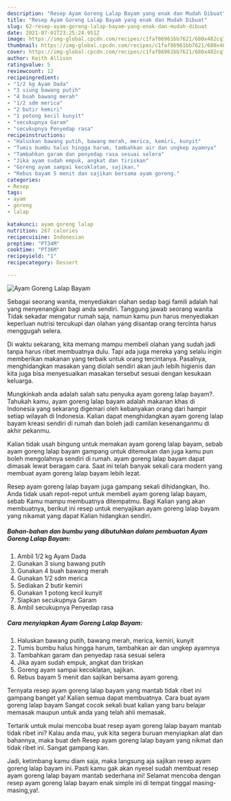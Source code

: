 ```yaml
---
description: "Resep Ayam Goreng Lalap Bayam yang enak dan Mudah Dibuat"
title: "Resep Ayam Goreng Lalap Bayam yang enak dan Mudah Dibuat"
slug: 62-resep-ayam-goreng-lalap-bayam-yang-enak-dan-mudah-dibuat
date: 2021-07-01T23:25:24.951Z
image: https://img-global.cpcdn.com/recipes/c1faf86961bb7621/680x482cq70/ayam-goreng-lalap-bayam-foto-resep-utama.jpg
thumbnail: https://img-global.cpcdn.com/recipes/c1faf86961bb7621/680x482cq70/ayam-goreng-lalap-bayam-foto-resep-utama.jpg
cover: https://img-global.cpcdn.com/recipes/c1faf86961bb7621/680x482cq70/ayam-goreng-lalap-bayam-foto-resep-utama.jpg
author: Keith Allison
ratingvalue: 5
reviewcount: 12
recipeingredient:
- "1/2 kg Ayam Dada"
- "3 siung bawang putih"
- "4 buah bawang merah"
- "1/2 sdm merica"
- "2 butir kemiri"
- "1 potong kecil kunyit"
- "secukupnya Garam"
- "secukupnya Penyedap rasa"
recipeinstructions:
- "Haluskan bawang putih, bawang merah, merica, kemiri, kunyit"
- "Tumis bumbu halus hingga harum, tambahkan air dan ungkep ayamnya"
- "Tambahkan garam dan penyedap rasa sesuai selera"
- "Jika ayam sudah empuk, angkat dan tiriskan"
- "Goreng ayam sampai kecoklatan, sajikan."
- "Rebus bayam 5 menit dan sajikan bersama ayam goreng."
categories:
- Resep
tags:
- ayam
- goreng
- lalap

katakunci: ayam goreng lalap 
nutrition: 267 calories
recipecuisine: Indonesian
preptime: "PT34M"
cooktime: "PT36M"
recipeyield: "1"
recipecategory: Dessert

---
```



![Ayam Goreng Lalap Bayam](https://img-global.cpcdn.com/recipes/c1faf86961bb7621/680x482cq70/ayam-goreng-lalap-bayam-foto-resep-utama.jpg)

Sebagai seorang wanita, menyediakan olahan sedap bagi famili adalah hal yang menyenangkan bagi anda sendiri. Tanggung jawab seorang  wanita Tidak sekadar mengatur rumah saja, namun kamu pun harus menyediakan keperluan nutrisi tercukupi dan olahan yang disantap orang tercinta harus menggugah selera.

Di waktu  sekarang, kita memang mampu membeli olahan yang sudah jadi tanpa harus ribet membuatnya dulu. Tapi ada juga mereka yang selalu ingin memberikan makanan yang terbaik untuk orang tercintanya. Pasalnya, menghidangkan masakan yang diolah sendiri akan jauh lebih higienis dan kita juga bisa menyesuaikan masakan tersebut sesuai dengan kesukaan keluarga. 



Mungkinkah anda adalah salah satu penyuka ayam goreng lalap bayam?. Tahukah kamu, ayam goreng lalap bayam adalah makanan khas di Indonesia yang sekarang digemari oleh kebanyakan orang dari hampir setiap wilayah di Indonesia. Kalian dapat menghidangkan ayam goreng lalap bayam kreasi sendiri di rumah dan boleh jadi camilan kesenanganmu di akhir pekanmu.

Kalian tidak usah bingung untuk memakan ayam goreng lalap bayam, sebab ayam goreng lalap bayam gampang untuk ditemukan dan juga kamu pun boleh mengolahnya sendiri di rumah. ayam goreng lalap bayam dapat dimasak lewat beragam cara. Saat ini telah banyak sekali cara modern yang membuat ayam goreng lalap bayam lebih lezat.

Resep ayam goreng lalap bayam juga gampang sekali dihidangkan, lho. Anda tidak usah repot-repot untuk membeli ayam goreng lalap bayam, sebab Kamu mampu membuatnya ditempatmu. Bagi Kalian yang akan membuatnya, berikut ini resep untuk menyajikan ayam goreng lalap bayam yang nikamat yang dapat Kalian hidangkan sendiri.

<!--inarticleads1-->

##### Bahan-bahan dan bumbu yang dibutuhkan dalam pembuatan Ayam Goreng Lalap Bayam:

1. Ambil 1/2 kg Ayam Dada
1. Gunakan 3 siung bawang putih
1. Gunakan 4 buah bawang merah
1. Gunakan 1/2 sdm merica
1. Sediakan 2 butir kemiri
1. Gunakan 1 potong kecil kunyit
1. Siapkan secukupnya Garam
1. Ambil secukupnya Penyedap rasa




<!--inarticleads2-->

##### Cara menyiapkan Ayam Goreng Lalap Bayam:

1. Haluskan bawang putih, bawang merah, merica, kemiri, kunyit
1. Tumis bumbu halus hingga harum, tambahkan air dan ungkep ayamnya
1. Tambahkan garam dan penyedap rasa sesuai selera
1. Jika ayam sudah empuk, angkat dan tiriskan
1. Goreng ayam sampai kecoklatan, sajikan.
1. Rebus bayam 5 menit dan sajikan bersama ayam goreng.




Ternyata resep ayam goreng lalap bayam yang mantab tidak ribet ini gampang banget ya! Kalian semua dapat membuatnya. Cara buat ayam goreng lalap bayam Sangat cocok sekali buat kalian yang baru belajar memasak maupun untuk anda yang telah ahli memasak.

Tertarik untuk mulai mencoba buat resep ayam goreng lalap bayam mantab tidak ribet ini? Kalau anda mau, yuk kita segera buruan menyiapkan alat dan bahannya, maka buat deh Resep ayam goreng lalap bayam yang nikmat dan tidak ribet ini. Sangat gampang kan. 

Jadi, ketimbang kamu diam saja, maka langsung aja sajikan resep ayam goreng lalap bayam ini. Pasti kamu gak akan nyesel sudah membuat resep ayam goreng lalap bayam mantab sederhana ini! Selamat mencoba dengan resep ayam goreng lalap bayam enak simple ini di tempat tinggal masing-masing,ya!.

